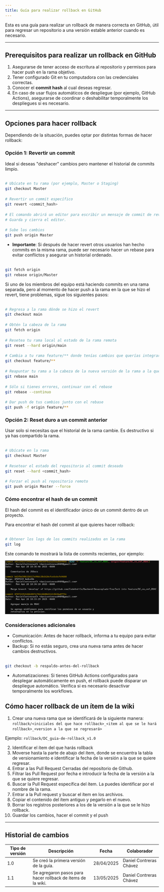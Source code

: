 ```yaml
---
title: Guía para realizar rollback en GitHub
---
```


Esta es una guía para realizar un rollback de manera correcta en GitHub, útil para regresar un repositorio a una versión estable anterior cuando es necesario.

---

## Prerequisitos para realizar un rollback en GitHub

1. Asegurarse de tener acceso de escritura al repositorio y permisos para hacer push en la rama objetivo.
2. Tener configurado Git en tu computadora con las credenciales correctas.
3. Conocer el **commit hash** al cual deseas regresar.
4. En caso de usar flujos automáticos de despliegue (por ejemplo, GitHub Actions), asegurarse de coordinar o deshabilitar temporalmente los despliegues si es necesario.

---

## Opciones para hacer rollback

Dependiendo de la situación, puedes optar por distintas formas de hacer rollback:

### Opción 1: Revertir un commit

Ideal si deseas "deshacer" cambios pero mantener el historial de commits limpio.

```bash

# Ubícate en tu rama (por ejemplo, Master o Staging)
git checkout Master

# Revertir un commit específico
git revert <commit_hash>

# El comando abrirá un editor para escribir un mensaje de commit de reversión.
# Guarda y cierra el editor.

# Sube los cambios
git push origin Master

```

- **Importante**: Si después de hacer revert otros usuarios han hecho commits en la misma rama, puede ser necesario hacer un rebase para evitar conflictos y asegurar un historial ordenado.

```bash

git fetch origin
git rebase origin/Master


```

Si uno de los miembros del equipo está haciendo commits en una rama separada, pero al momento de hacer push a la rama en la que se hizo el revert, tiene problemas, sigue los siguientes pasos:

```bash

# Regresa a la rama dónde se hizo el revert
git checkout main

# Obtén la cabeza de la rama
git fetch origin

# Resetea tu rama local al estado de la rama remota
git reset --hard origin/main

# Cambia a tu rama feature/** donde tenías cambios que querías integrar
git checkout feature/**

# Reapuntar tu rama a la cabeza de la nueva versión de la rama a la que se le hizo revert
git rebase main

# Sólo si tienes errores, continuar con el rebase
git rebase --continuo

# Dar push de tus cambios junto con el rebase 
git push -f origin feature/**

```

### Opción 2: Reset duro a un commit anterior

Usar solo si necesitas que el historial de la rama cambie. Es destructivo si ya has compartido la rama.

```bash

# Ubícate en la rama
git checkout Master

# Resetear el estado del repositorio al commit deseado
git reset --hard <commit_hash>

# Forzar el push al repositorio remoto
git push origin Master --force

```

### Cómo encontrar el hash de un commit
El hash del commit es el identificador único de un commit dentro de un proyecto.

Para encontrar el hash del commit al que quieres hacer rollback:

```bash

# Obtener los logs de los commits realizados en la rama
git log

```
Este comando te mostrará la lista de commits recientes, por ejemplo:

![alt text](./ejemplo-git-log.png)

### Consideraciones adicionales
- Comunicación: Antes de hacer rollback, informa a tu equipo para evitar conflictos.
- Backup: Si no estás seguro, crea una nueva rama antes de hacer cambios destructivos.

```bash

git checkout -b respaldo-antes-del-rollback

```
- Automatizaciones: Si tienes GitHub Actions configurados para desplegar automáticamente en push, el rollback puede disparar un despliegue automático. Verifica si es necesario desactivar temporalmente los workflows.

## Cómo hacer rollback de un ítem de la wiki

1. Crear una nueva rama que se identificará de la siguiente manera: `rollback/<iniciales del que hace rollback>_<item al que se le hará rollback>_<version a la que se regresará>`

Ejemplo: `rollback/DC_guia-de-rollback_v1.0`

2. Identificar el ítem del que harás rollback
3. Moverse hasta la parte de abajo del ítem, donde se encuentra la tabla de versionamiento e identificar la fecha de la versión a la que se quiere regresar.
4. Entrar a las Pull Request Cerradas del repositorio de Github.
5. Filtrar las Pull Request por fecha e introducir la fecha de la versión a la que se quiere regresar.
6. Buscar la Pull Request específica del ítem. La puedes identificar por el nombre de la rama.
7. Entrar a la Pull request y buscar el ítem en los archivos.
8. Copiar el contenido del ítem antiguo y pegarlo en el nuevo.
9. Borrar los registros posteriores a los de la versión a la que se le hizo rollback.
10. Guardar los cambios, hacer el commit y el push

---

## Historial de cambios

| **Tipo de versión** | **Descripción**                    | **Fecha** | **Colaborador**        |
|---------------------|------------------------------------| --------- | ---------------------- |
| 1.0 | Se creó la primera versión de la guía. | 28/04/2025 | Daniel Contreras Chávez |
| 1.1 | Se agregaron pasos para hacer rollback de ítems de la wiki. | 13/05/2025 | Daniel Contreras Chávez |